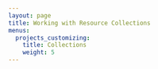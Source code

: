 ```yaml
---
layout: page
title: Working with Resource Collections
menus:
  projects_customizing:
    title: Collections
    weight: 5
---
```

